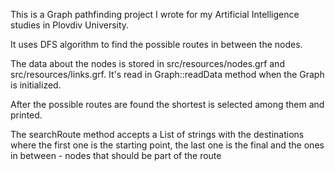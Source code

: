 This is a Graph pathfinding project I wrote for my Artificial Intelligence studies in Plovdiv University.

It uses DFS algorithm to find the possible routes in between the nodes.

The data about the nodes is stored in src/resources/nodes.grf and src/resources/links.grf. It's read in Graph::readData method when the Graph is initialized.

After the possible routes are found the shortest is selected among them and printed.

The searchRoute method accepts a List of strings with the destinations where the first one is the starting point, the last one is the final and the ones in between - nodes that should be part of the route
